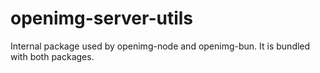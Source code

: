 # openimg-server-utils

Internal package used by openimg-node and openimg-bun. It is bundled with both packages.
